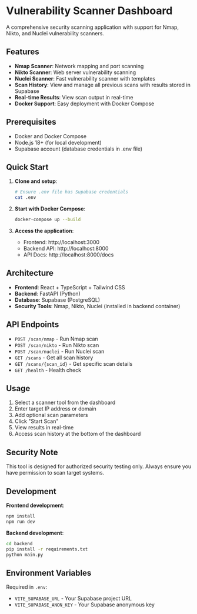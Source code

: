 # Vulnerability Scanner Dashboard

A comprehensive security scanning application with support for Nmap, Nikto, and Nuclei vulnerability scanners.

## Features

- **Nmap Scanner**: Network mapping and port scanning
- **Nikto Scanner**: Web server vulnerability scanning
- **Nuclei Scanner**: Fast vulnerability scanner with templates
- **Scan History**: View and manage all previous scans with results stored in Supabase
- **Real-time Results**: View scan output in real-time
- **Docker Support**: Easy deployment with Docker Compose

## Prerequisites

- Docker and Docker Compose
- Node.js 18+ (for local development)
- Supabase account (database credentials in .env file)

## Quick Start

1. **Clone and setup**:
   ```bash
   # Ensure .env file has Supabase credentials
   cat .env
   ```

2. **Start with Docker Compose**:
   ```bash
   docker-compose up --build
   ```

3. **Access the application**:
   - Frontend: http://localhost:3000
   - Backend API: http://localhost:8000
   - API Docs: http://localhost:8000/docs

## Architecture

- **Frontend**: React + TypeScript + Tailwind CSS
- **Backend**: FastAPI (Python)
- **Database**: Supabase (PostgreSQL)
- **Security Tools**: Nmap, Nikto, Nuclei (installed in backend container)

## API Endpoints

- `POST /scan/nmap` - Run Nmap scan
- `POST /scan/nikto` - Run Nikto scan
- `POST /scan/nuclei` - Run Nuclei scan
- `GET /scans` - Get all scan history
- `GET /scans/{scan_id}` - Get specific scan details
- `GET /health` - Health check

## Usage

1. Select a scanner tool from the dashboard
2. Enter target IP address or domain
3. Add optional scan parameters
4. Click "Start Scan"
5. View results in real-time
6. Access scan history at the bottom of the dashboard

## Security Note

This tool is designed for authorized security testing only. Always ensure you have permission to scan target systems.

## Development

**Frontend development**:
```bash
npm install
npm run dev
```

**Backend development**:
```bash
cd backend
pip install -r requirements.txt
python main.py
```

## Environment Variables

Required in `.env`:
- `VITE_SUPABASE_URL` - Your Supabase project URL
- `VITE_SUPABASE_ANON_KEY` - Your Supabase anonymous key
